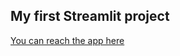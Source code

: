 ## My first Streamlit project
[You can reach the app here](https://la-jolla-sd-ca-house-price.herokuapp.com)
